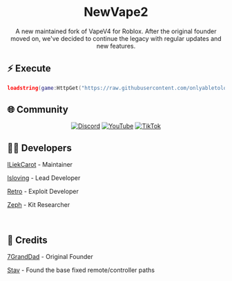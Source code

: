 <div align="center">
  
  # NewVape2

  <p>A new maintained fork of VapeV4 for Roblox. After the original founder moved on, we've decided to continue the legacy with regular updates and new features.</p>
</div>

## ⚡ Execute

```lua
loadstring(game:HttpGet("https://raw.githubusercontent.com/onlyabletolove/NewVape2/main/NewMainScript.lua", true))()
```

## 🌐 Community

<div align="center">
  
  [![Discord](https://img.shields.io/badge/Discord-Join%20Now-5865F2?style=for-the-badge&logo=discord&logoColor=white)](https://discord.gg/37PdRkKtG2)
  [![YouTube](https://img.shields.io/badge/YouTube-Subscribe-FF0000?style=for-the-badge&logo=youtube&logoColor=white)]()
  [![TikTok](https://img.shields.io/badge/TikTok-Follow-000000?style=for-the-badge&logo=tiktok&logoColor=white)]()
  
</div>

## 👨‍💻 Developers

[ILiekCarot](https://github.com/ILiekCarot) - Maintainer

[Isloving](https://github.com/onlyabletolove) - Lead Developer

[Retro](https://github.com/robloxexploiterz) - Exploit Developer

[Zeph](https://slat.cc/zephhh) - Kit Researcher

<br/>

## 🙏 Credits

[7GrandDad](https://github.com/7GrandDadPGN) - Original Founder

[Stav](https://github.com/sstvskids/VapeV4ForRoblox) - Found the base fixed remote/controller paths
